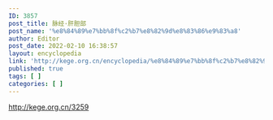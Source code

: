 ```yaml
---
ID: 3857
post_title: 脉经·肝胆部
post_name: '%e8%84%89%e7%bb%8f%c2%b7%e8%82%9d%e8%83%86%e9%83%a8'
author: Editor
post_date: 2022-02-10 16:38:57
layout: encyclopedia
link: 'http://kege.org.cn/encyclopedia/%e8%84%89%e7%bb%8f%c2%b7%e8%82%9d%e8%83%86%e9%83%a8'
published: true
tags: [ ]
categories: [ ]
---
```

http://kege.org.cn/3259